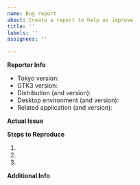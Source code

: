 ```yaml
---
name: Bug report
about: Create a report to help us improve
title: ''
labels: ''
assignees: ''

---
```


<!--
IMPORTANT NOTE:

Before reporting a bug, please check whether it also happens with other themes, especially Adwaita or Adwaita-dark. If it happens even with the upstream default theme, it is very likely an upstream issue.
-->

**Reporter Info**
<!--
Please provide the following information *as much as possible*.
To check your GTK3 version, run: `gtk-launch --version`
-->

- Tokyo version: 
- GTK3 version: 
- Distribution (and version): 
- Desktop environment (and version): 
- Related application (and version): 

**Actual Issue**
<!--
Please describe the actual issue here.
Screenshots or screen recordings are useful for visual issues.
-->



**Steps to Reproduce**
<!--
Please describe the steps to reproduce.
You can remove this section if you think it's not necessary.
-->

1. 
2. 
3. 

**Additional Info**
<!--
Please describe the additional information.
You can remove this section if you think it's not necessary.
-->


